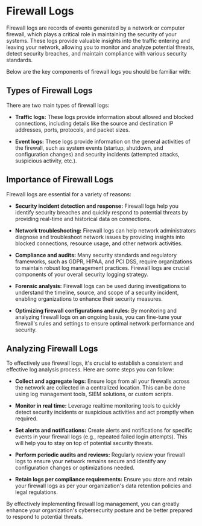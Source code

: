 # Firewall Logs

Firewall logs are records of events generated by a network or computer firewall, which plays a critical role in maintaining the security of your systems. These logs provide valuable insights into the traffic entering and leaving your network, allowing you to monitor and analyze potential threats, detect security breaches, and maintain compliance with various security standards.

Below are the key components of firewall logs you should be familiar with:

## Types of Firewall Logs

There are two main types of firewall logs:

- **Traffic logs:** These logs provide information about allowed and blocked connections, including details like the source and destination IP addresses, ports, protocols, and packet sizes.

- **Event logs:** These logs provide information on the general activities of the firewall, such as system events (startup, shutdown, and configuration changes) and security incidents (attempted attacks, suspicious activity, etc.).

## Importance of Firewall Logs

Firewall logs are essential for a variety of reasons:

- **Security incident detection and response:** Firewall logs help you identify security breaches and quickly respond to potential threats by providing real-time and historical data on connections.

- **Network troubleshooting:** Firewall logs can help network administrators diagnose and troubleshoot network issues by providing insights into blocked connections, resource usage, and other network activities.

- **Compliance and audits:** Many security standards and regulatory frameworks, such as GDPR, HIPAA, and PCI DSS, require organizations to maintain robust log management practices. Firewall logs are crucial components of your overall security logging strategy.

- **Forensic analysis:** Firewall logs can be used during investigations to understand the timeline, source, and scope of a security incident, enabling organizations to enhance their security measures.

- **Optimizing firewall configurations and rules:** By monitoring and analyzing firewall logs on an ongoing basis, you can fine-tune your firewall's rules and settings to ensure optimal network performance and security.

## Analyzing Firewall Logs

To effectively use firewall logs, it's crucial to establish a consistent and effective log analysis process. Here are some steps you can follow:

- **Collect and aggregate logs:** Ensure logs from all your firewalls across the network are collected in a centralized location. This can be done using log management tools, SIEM solutions, or custom scripts.

- **Monitor in real time:** Leverage realtime monitoring tools to quickly detect security incidents or suspicious activities and act promptly when required.

- **Set alerts and notifications:** Create alerts and notifications for specific events in your firewall logs (e.g., repeated failed login attempts). This will help you to stay on top of potential security threats.

- **Perform periodic audits and reviews:** Regularly review your firewall logs to ensure your network remains secure and identify any configuration changes or optimizations needed.

- **Retain logs per compliance requirements:** Ensure you store and retain your firewall logs as per your organization's data retention policies and legal regulations.

By effectively implementing firewall log management, you can greatly enhance your organization's cybersecurity posture and be better prepared to respond to potential threats.
